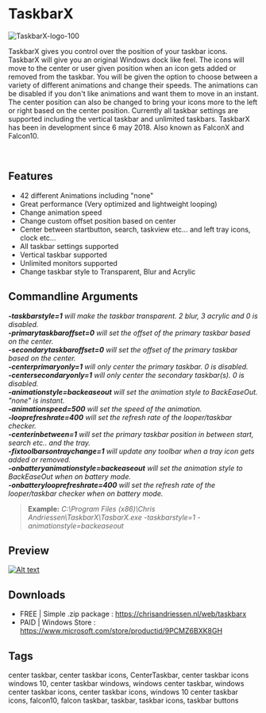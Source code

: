 
# TaskbarX


![TaskbarX-logo-100](https://user-images.githubusercontent.com/50437199/79128815-6a50a500-7da4-11ea-8095-34890486a76f.png)  
  
TaskbarX gives you control over the position of your taskbar icons.
TaskbarX will give you an original Windows dock like feel. The icons will move to the center or user given position when an icon gets added or removed from the taskbar. You will be given the option to choose between a variety of different animations and change their speeds. The animations can be disabled if you don't like animations and want them to move in an instant. The center position can also be changed to bring your icons more to the left or right based on the center position. Currently all taskbar settings are supported including the vertical taskbar and unlimited taskbars.
TaskbarX has been in development since 6 may 2018. Also known as FalconX and Falcon10.

&nbsp;


## Features

- 42 different Animations including "none"
- Great performance (Very optimized and lightweight looping)
- Change animation speed
- Change custom offset position based on center
- Center between startbutton, search, taskview etc... and left tray icons, clock etc...
- All taskbar settings supported
- Vertical taskbar supported
- Unlimited monitors supported
- Change taskbar style to Transparent, Blur and Acrylic
  
## Commandline Arguments

_**-taskbarstyle=1** will make the taskbar transparent. 2 blur, 3 acrylic and 0 is disabled.  
**-primarytaskbaroffset=0** will set the offset of the primary taskbar based on the center.  
**-secondarytaskbaroffset=0** will set the offset of the primary taskbar based on the center.  
**-centerprimaryonly=1** will only center the primary taskbar. 0 is disabled.  
**-centersecondaryonly=1** will only center the secondary taskbar(s). 0 is disabled.  
**-animationstyle=backeaseout** will set the animation style to BackEaseOut. "none" is instant.  
**-animationspeed=500** will set the speed of the animation.  
**-looprefreshrate=400** will set the refresh rate of the looper/taskbar checker.  
**-centerinbetween=1** will set the primary taskbar position in between start, search etc.. and the tray.  
**-fixtoolbarsontraychange=1** will update any toolbar when a tray icon gets added or removed.  
**-onbatteryanimationstyle=backeaseout** will set the animation style to BackEaseOut when on battery mode.  
**-onbatterylooprefreshrate=400** will set the refresh rate of the looper/taskbar checker when on battery mode._
  
> **Example:** _C:\Program Files (x86)\Chris Andriessen\TaskbarX\TasbarX.exe -taskbarstyle=1 -animationstyle=backeaseout_
  
## Preview
 
[![Alt text](https://user-images.githubusercontent.com/50437199/79141058-55324100-7db9-11ea-87b2-04f4c4cab5b0.png)](https://youtu.be/oqA3BDt-GqY) 
  
## Downloads

- FREE | Simple .zip package : https://chrisandriessen.nl/web/taskbarx 
- PAID | Windows Store : https://www.microsoft.com/store/productid/9PCMZ6BXK8GH
  
## Tags
center taskbar, center taskbar icons, CenterTaskbar, center taskbar icons windows 10, center taskbar windows, windows center taskbar, windows center taskbar icons, center taskbar icons, windows 10 center taskbar icons, falcon10, falcon taskbar, taskbar, taskbar icons, taskbar buttons
